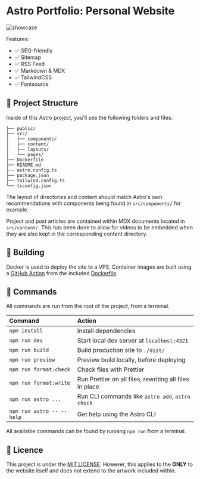 # Astro Portfolio: Personal Website

![showcase](https://github.com/user-attachments/assets/782dd9e5-7f90-4091-8fa4-2c078111a93c)

Features:

- ✅ SEO-friendly
- ✅ Sitemap
- ✅ RSS Feed
- ✅ Markdown & MDX
- ✅ TailwindCSS
- ✅ Fontsource

## 🚀 Project Structure

Inside of this Astro project, you'll see the following folders and files:

```text
├── public/
├── src/
│   ├── components/
│   ├── content/
│   ├── layouts/
│   └── pages/
├── Dockerfile
├── README.md
├── astro.config.ts
├── package.json
├── tailwind.config.ts
└── tsconfig.json
```

The layout of directories and content should match Astro's own recommendations with components being found in `src/components/` for example.

Project and post articles are contained within MDX documents located in `src/content/`. This has been done to allow for videos to be embedded when they are also kept in the corresponding content directory.

## 🚧 Building

Docker is used to deploy the site to a VPS. Container images are built using a [GitHub Action](.github/workflows/docker.yml) from the included [Dockerfile](Dockerfile).

## 🧞 Commands

All commands are run from the root of the project, from a terminal.

| Command                   | Action                                                  |
| :------------------------ | :------------------------------------------------------ |
| `npm install`             | Install dependencies                                    |
| `npm run dev`             | Start local dev server at `localhost:4321`              |
| `npm run build`           | Build production site to `./dist/`                      |
| `npm run preview`         | Preview build locally, before deploying                 |
| `npm run format:check`    | Check files with Prettier                               |
| `npm run format:write`    | Run Prettier on all files, rewriting all files in place |
| `npm run astro ...`       | Run CLI commands like `astro add`, `astro check`        |
| `npm run astro -- --help` | Get help using the Astro CLI                            |

All available commands can be found by running `npm run` from a terminal.

## 📜 Licence

This project is under the [MIT LICENSE](LICENSE). However, this applies to the **ONLY** to the website itself and does not extend to the artwork included within.
